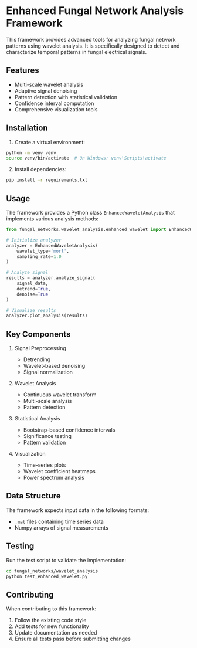 # Enhanced Fungal Network Analysis Framework

This framework provides advanced tools for analyzing fungal network patterns using wavelet analysis. It is specifically designed to detect and characterize temporal patterns in fungal electrical signals.

## Features

- Multi-scale wavelet analysis
- Adaptive signal denoising
- Pattern detection with statistical validation
- Confidence interval computation
- Comprehensive visualization tools

## Installation

1. Create a virtual environment:
```bash
python -m venv venv
source venv/bin/activate  # On Windows: venv\Scripts\activate
```

2. Install dependencies:
```bash
pip install -r requirements.txt
```

## Usage

The framework provides a Python class `EnhancedWaveletAnalysis` that implements various analysis methods:

```python
from fungal_networks.wavelet_analysis.enhanced_wavelet import EnhancedWaveletAnalysis

# Initialize analyzer
analyzer = EnhancedWaveletAnalysis(
    wavelet_type='morl',
    sampling_rate=1.0
)

# Analyze signal
results = analyzer.analyze_signal(
    signal_data,
    detrend=True,
    denoise=True
)

# Visualize results
analyzer.plot_analysis(results)
```

## Key Components

1. Signal Preprocessing
   - Detrending
   - Wavelet-based denoising
   - Signal normalization

2. Wavelet Analysis
   - Continuous wavelet transform
   - Multi-scale analysis
   - Pattern detection

3. Statistical Analysis
   - Bootstrap-based confidence intervals
   - Significance testing
   - Pattern validation

4. Visualization
   - Time-series plots
   - Wavelet coefficient heatmaps
   - Power spectrum analysis

## Data Structure

The framework expects input data in the following formats:
- `.mat` files containing time series data
- Numpy arrays of signal measurements

## Testing

Run the test script to validate the implementation:
```bash
cd fungal_networks/wavelet_analysis
python test_enhanced_wavelet.py
```

## Contributing

When contributing to this framework:
1. Follow the existing code style
2. Add tests for new functionality
3. Update documentation as needed
4. Ensure all tests pass before submitting changes

 
